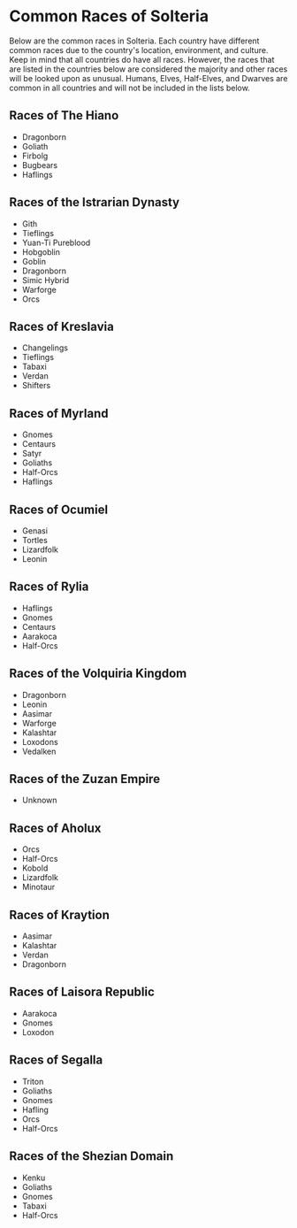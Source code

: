 # Common Races of Solteria

Below are the common races in Solteria. Each country have different common races due to the country's location, environment, and culture. Keep in mind that all countries do have all races. However, the races that are listed in the countries below are considered the majority and other races will be looked upon as unusual. Humans, Elves, Half-Elves, and Dwarves are common in all countries and will not be included in the lists below.  

## Races of The Hiano

* Dragonborn
* Goliath 
* Firbolg
* Bugbears
* Haflings

## Races of the Istrarian Dynasty

* Gith
* Tieflings
* Yuan-Ti Pureblood
* Hobgoblin
* Goblin
* Dragonborn
* Simic Hybrid
* Warforge
* Orcs


## Races of Kreslavia

* Changelings
* Tieflings
* Tabaxi
* Verdan
* Shifters


## Races of Myrland

* Gnomes
* Centaurs
* Satyr
* Goliaths
* Half-Orcs
* Haflings


## Races of Ocumiel

* Genasi
* Tortles
* Lizardfolk
* Leonin

## Races of Rylia

* Haflings
* Gnomes
* Centaurs
* Aarakoca
* Half-Orcs

## Races of the Volquiria Kingdom

* Dragonborn
* Leonin
* Aasimar
* Warforge
* Kalashtar
* Loxodons
* Vedalken


## Races of the Zuzan Empire

* Unknown

## Races of Aholux

* Orcs
* Half-Orcs
* Kobold
* Lizardfolk
* Minotaur

## Races of Kraytion

* Aasimar
* Kalashtar
* Verdan
* Dragonborn


## Races of Laisora Republic

* Aarakoca
* Gnomes
* Loxodon


## Races of Segalla

* Triton
* Goliaths
* Gnomes
* Hafling
* Orcs
* Half-Orcs


## Races of the Shezian Domain

* Kenku
* Goliaths
* Gnomes
* Tabaxi
* Half-Orcs

